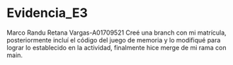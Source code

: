 # Evidencia_E3
Marco Randu Retana Vargas-A01709521
Creé una branch con mi matrícula, posteriormente incluí el código del juego de memoria
y lo modifiqué para lograr lo establecido en la actividad, finalmente hice merge de mi 
rama con main.
